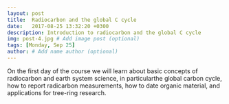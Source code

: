 ```yaml
---
layout: post
title:  Radiocarbon and the global C cycle
date:   2017-08-25 13:32:20 +0300
description: Introduction to radiocarbon and the global C cycle
img: post-4.jpg # Add image post (optional)
tags: [Monday, Sep 25]
author: # Add name author (optional)
---
```


On the first day of the course we will learn about basic concepts of radiocarbon and earth system science, in particularthe global carbon cycle, how to report radicarbon measurements, how to date organic material, and applications for tree-ring research. 
